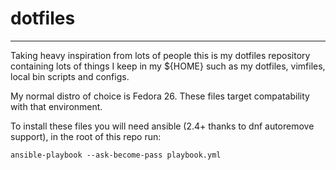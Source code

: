 # dotfiles

---

Taking heavy inspiration from lots of people this is my dotfiles repository containing lots of things I keep in my ${HOME} such as my dotfiles, vimfiles, local bin scripts and configs.

My normal distro of choice is Fedora 26.
These files target compatability with that environment.

To install these files you will need ansible (2.4+ thanks to dnf autoremove support), in the root of this repo run:

```shell
ansible-playbook --ask-become-pass playbook.yml
```

